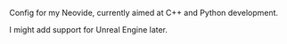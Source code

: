 Config for my Neovide, currently aimed at C++ and Python development.

I might add support for Unreal Engine later.
